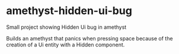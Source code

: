 # amethyst-hidden-ui-bug
Small project showing Hidden Ui bug in amethyst

Builds an amethyst that panics when pressing space because of the creation of a Ui entity with a Hidden component.
